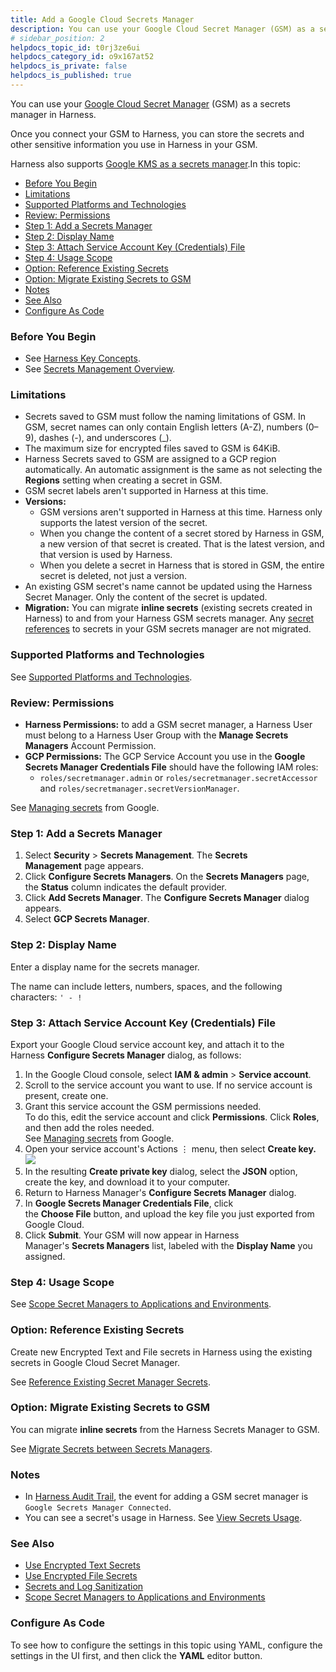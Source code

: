 ```yaml
---
title: Add a Google Cloud Secrets Manager
description: You can use your Google Cloud Secret Manager (GSM) as a secrets manager in Harness. Once you connect your GSM to Harness, you can store the secrets and other sensitive information you use in Harness…
# sidebar_position: 2
helpdocs_topic_id: t0rj3ze6ui
helpdocs_category_id: o9x167at52
helpdocs_is_private: false
helpdocs_is_published: true
---
```


You can use your [Google Cloud Secret Manager](https://cloud.google.com/secret-manager/docs) (GSM) as a secrets manager in Harness.

Once you connect your GSM to Harness, you can store the secrets and other sensitive information you use in Harness in your GSM.

Harness also supports [Google KMS as a secrets manager](/article/avo98eldl0-add-a-google-cloud-kms-secrets-manager).In this topic:

* [Before You Begin](#before_you_begin)
* [Limitations](#limitations)
* [Supported Platforms and Technologies](#supported_platforms_and_technologies)
* [Review: Permissions](#review_permissions)
* [Step 1: Add a Secrets Manager](#step_1_add_a_secrets_manager)
* [Step 2: Display Name](#step_2_display_name)
* [Step 3: Attach Service Account Key (Credentials) File](#step_3_attach_service_account_key_credentials_file)
* [Step 4: Usage Scope](#step_4_usage_scope)
* [Option: Reference Existing Secrets](https://docs.harness.io/article/t0rj3ze6ui-add-a-google-cloud-secrets-manager#option_reference_existing_secrets)
* [Option: Migrate Existing Secrets to GSM](#option_migrate_existing_secrets_to_gsm)
* [Notes](#notes)
* [See Also](#see_also)
* [Configure As Code](#configure_as_code)

### Before You Begin

* See [Harness Key Concepts](/article/4o7oqwih6h-harness-key-concepts).
* See [Secrets Management Overview](/article/au38zpufhr-secret-management).

### Limitations

* Secrets saved to GSM must follow the naming limitations of GSM. In GSM, secret names can only contain English letters (A-Z), numbers (0–9), dashes (-), and underscores (\_).
* The maximum size for encrypted files saved to GSM is 64KiB.
* Harness Secrets saved to GSM are assigned to a GCP region automatically. An automatic assignment is the same as not selecting the **Regions** setting when creating a secret in GSM.
* GSM secret labels aren't supported in Harness at this time.
* **Versions:**
	+ GSM versions aren't supported in Harness at this time. Harness only supports the latest version of the secret.
	+ When you change the content of a secret stored by Harness in GSM, a new version of that secret is created. That is the latest version, and that version is used by Harness.
	+ When you delete a secret in Harness that is stored in GSM, the entire secret is deleted, not just a version.
* An existing GSM secret's name cannot be updated using the Harness Secret Manager. Only the content of the secret is updated.
* **Migration:** You can migrate **inline secrets** (existing secrets created in Harness) to and from your Harness GSM secrets manager. Any [secret references](/article/cwp7rlauzn-reference-existing-secrets) to secrets in your GSM secrets manager are not migrated.

### Supported Platforms and Technologies

See [Supported Platforms and Technologies](/article/220d0ojx5y-supported-platforms).

### Review: Permissions

* **Harness Permissions:** to add a GSM secret manager, a Harness User must belong to a Harness User Group with the **Manage Secrets Managers** Account Permission.
* **GCP Permissions:** The GCP Service Account you use in the **Google Secrets Manager Credentials File** should have the following IAM roles:
	+ `roles/secretmanager.admin` or `roles/secretmanager.secretAccessor` and `roles/secretmanager.secretVersionManager`.

See [Managing secrets](https://cloud.google.com/secret-manager/docs/access-control) from Google.

### Step 1: Add a Secrets Manager

1. Select **Security** > **Secrets Management**. The **Secrets Management** page appears.
2. Click **Configure Secrets Managers**. On the **Secrets Managers** page, the **Status** column indicates the default provider.
3. Click **Add Secrets Manager**. The **Configure Secrets Manager** dialog appears.
4. Select **GCP Secrets Manager**.

### Step 2: Display Name

Enter a display name for the secrets manager.

The name can include letters, numbers, spaces, and the following characters: `' - !`

### Step 3: Attach Service Account Key (Credentials) File

Export your Google Cloud service account key, and attach it to the Harness **Configure Secrets Manager** dialog, as follows:

1. In the Google Cloud console, select **IAM & admin** > **Service account**.
2. Scroll to the service account you want to use. If no service account is present, create one.
3. Grant this service account the GSM permissions needed.  
To do this, edit the service account and click **Permissions**. Click **Roles**, and then add the roles needed.  
See [Managing secrets](https://cloud.google.com/secret-manager/docs/access-control) from Google.
4. Open your service account's Actions ⋮ menu, then select **Create key.**[![](https://files.helpdocs.io/kw8ldg1itf/articles/32poj7ap92/1576190233970/image.png)](https://files.helpdocs.io/kw8ldg1itf/articles/32poj7ap92/1576190233970/image.png)
5. In the resulting **Create private key** dialog, select the **JSON** option, create the key, and download it to your computer.
6. Return to Harness Manager's **Configure Secrets Manager** dialog.
7. In **Google Secrets Manager Credentials File**, click the **Choose File** button, and upload the key file you just exported from Google Cloud.
8. Click **Submit**. Your GSM will now appear in Harness Manager's **Secrets Managers** list, labeled with the **Display Name** you assigned.

### Step 4: Usage Scope

See [Scope Secret Managers to Applications and Environments](https://docs.harness.io/article/e4ikpd00f6-scope-secret-managers-to-applications-and-environments).

### Option: Reference Existing Secrets

Create new Encrypted Text and File secrets in Harness using the existing secrets in Google Cloud Secret Manager.

See [Reference Existing Secret Manager Secrets](/article/cwp7rlauzn-reference-existing-secrets).

### Option: Migrate Existing Secrets to GSM

You can migrate **inline secrets** from the Harness Secrets Manager to GSM.

See [Migrate Secrets between Secrets Managers](/article/prjsaaev0c-migrate-secrets-between-secrets-managers).

### Notes

* In [Harness Audit Trail](/article/kihlcbcnll-audit-trail), the event for adding a GSM secret manager is `Google Secrets Manager Connected`.
* You can see a secret's usage in Harness. See [View Secrets Usage](/article/8bldcebkkf-managing-harness-secrets).

### See Also

* [Use Encrypted Text Secrets](/article/ygyvp998mu-use-encrypted-text-secrets)
* [Use Encrypted File Secrets](/article/nt5vchhka4-use-encrypted-file-secrets)
* [Secrets and Log Sanitization](/article/o5ec7vvtju-secrets-and-log-sanitization)
* [Scope Secret Managers to Applications and Environments](/article/e4ikpd00f6-scope-secret-managers-to-applications-and-environments)

### Configure As Code

To see how to configure the settings in this topic using YAML, configure the settings in the UI first, and then click the **YAML** editor button.

